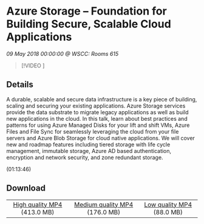 # Azure Storage – Foundation for Building Secure, Scalable Cloud Applications

*09 May 2018 00:00:00 @ WSCC: Rooms 615*

> [!VIDEO ]

## Details

<p>A durable, scalable and secure data infrastructure is a key piece of building, scaling and securing your existing applications. Azure Storage services provide the data substrate to migrate legacy applications as well as build new applications in the cloud. In this talk, learn about best practices and patterns for using Azure Managed Disks for your lift and shift VMs, Azure Files and File Sync for seamlessly leveraging the cloud from your file servers and Azure Blob Storage for cloud native applications. We will cover new and roadmap features including tiered storage with life cycle management, immutable storage, Azure AD based authentication, encryption and network security, and zone redundant storage.</p> (01:13:46)

## Download

||||
|:--:|:----:|:-:|
|[High quality MP4](https://sec.ch9.ms/ch9/fbee/20d0c98a-effd-4a14-aa28-caa77a2efbee/BRK2112_high.mp4) (413.0 MB)|[Medium quality MP4](https://sec.ch9.ms/ch9/fbee/20d0c98a-effd-4a14-aa28-caa77a2efbee/BRK2112_mid.mp4) (176.0 MB)|[Low quality MP4](https://sec.ch9.ms/ch9/fbee/20d0c98a-effd-4a14-aa28-caa77a2efbee/BRK2112.mp4) (88.0 MB)|